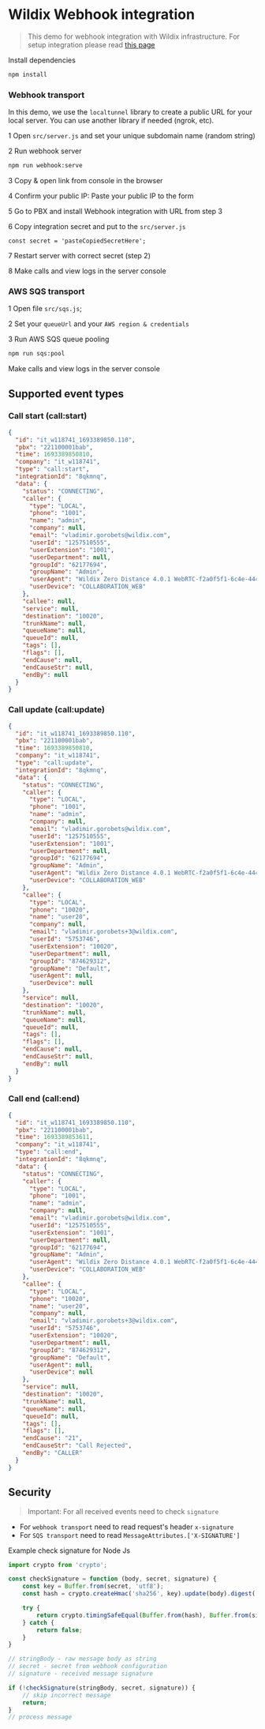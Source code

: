 # Wildix Webhook integration

> This demo for webhook integration with Wildix infrastructure.
> For setup integration please read [this page](https://wildix.atlassian.net/wiki/x/AYCODg)

Install dependencies
```bash
npm install
```

### Webhook transport

In this demo, we use the `localtunnel` library to create a public URL for your local server.
You can use another library if needed (ngrok, etc).


1 Open `src/server.js` and set your unique subdomain name (random string)

2 Run webhook server
```bash
npm run webhook:serve
```
3 Copy & open link from console in the browser

4 Confirm your public IP: Paste your public IP to the form

5 Go to PBX and install Webhook integration with URL from step 3

6 Copy integration secret and put to the `src/server.js`

```
const secret = 'pasteCopiedSecretHere';
```
7 Restart server with correct secret (step 2)

8 Make calls and view logs in the server console

### AWS SQS transport

1 Open file `src/sqs.js`;

2 Set your `queueUrl` and your `AWS region & credentials`

3 Run AWS SQS queue pooling
```bash
npm run sqs:pool
```
Make calls and view logs in the server console

## Supported event types

### Call start (call:start)

```json
{
  "id": "it_w118741_1693389850.110",
  "pbx": "221100001bab",
  "time": 1693389850810,
  "company": "it_w118741",
  "type": "call:start",
  "integrationId": "8qkmnq",
  "data": {
    "status": "CONNECTING",
    "caller": {
      "type": "LOCAL",
      "phone": "1001",
      "name": "admin",
      "company": null,
      "email": "vladimir.gorobets@wildix.com",
      "userId": "1257510555",
      "userExtension": "1001",
      "userDepartment": null,
      "groupId": "62177694",
      "groupName": "Admin",
      "userAgent": "Wildix Zero Distance 4.0.1 WebRTC-f2a0f5f1-6c4e-444f-b99f-a968bb5f7297",
      "userDevice": "COLLABORATION_WEB"
    },
    "callee": null,
    "service": null,
    "destination": "10020",
    "trunkName": null,
    "queueName": null,
    "queueId": null,
    "tags": [],
    "flags": [],
    "endCause": null,
    "endCauseStr": null,
    "endBy": null
  }
}
```

### Call update (call:update)

```json
{
  "id": "it_w118741_1693389850.110",
  "pbx": "221100001bab",
  "time": 1693389850810,
  "company": "it_w118741",
  "type": "call:update",
  "integrationId": "8qkmnq",
  "data": {
    "status": "CONNECTING",
    "caller": {
      "type": "LOCAL",
      "phone": "1001",
      "name": "admin",
      "company": null,
      "email": "vladimir.gorobets@wildix.com",
      "userId": "1257510555",
      "userExtension": "1001",
      "userDepartment": null,
      "groupId": "62177694",
      "groupName": "Admin",
      "userAgent": "Wildix Zero Distance 4.0.1 WebRTC-f2a0f5f1-6c4e-444f-b99f-a968bb5f7297",
      "userDevice": "COLLABORATION_WEB"
    },
    "callee": {
      "type": "LOCAL",
      "phone": "10020",
      "name": "user20",
      "company": null,
      "email": "vladimir.gorobets+3@wildix.com",
      "userId": "5753746",
      "userExtension": "10020",
      "userDepartment": null,
      "groupId": "874629312",
      "groupName": "Default",
      "userAgent": null,
      "userDevice": null
    },
    "service": null,
    "destination": "10020",
    "trunkName": null,
    "queueName": null,
    "queueId": null,
    "tags": [],
    "flags": [],
    "endCause": null,
    "endCauseStr": null,
    "endBy": null
  }
}
```

### Call end (call:end)

```json
{
  "id": "it_w118741_1693389850.110",
  "pbx": "221100001bab",
  "time": 1693389853611,
  "company": "it_w118741",
  "type": "call:end",
  "integrationId": "8qkmnq",
  "data": {
    "status": "CONNECTING",
    "caller": {
      "type": "LOCAL",
      "phone": "1001",
      "name": "admin",
      "company": null,
      "email": "vladimir.gorobets@wildix.com",
      "userId": "1257510555",
      "userExtension": "1001",
      "userDepartment": null,
      "groupId": "62177694",
      "groupName": "Admin",
      "userAgent": "Wildix Zero Distance 4.0.1 WebRTC-f2a0f5f1-6c4e-444f-b99f-a968bb5f7297",
      "userDevice": "COLLABORATION_WEB"
    },
    "callee": {
      "type": "LOCAL",
      "phone": "10020",
      "name": "user20",
      "company": null,
      "email": "vladimir.gorobets+3@wildix.com",
      "userId": "5753746",
      "userExtension": "10020",
      "userDepartment": null,
      "groupId": "874629312",
      "groupName": "Default",
      "userAgent": null,
      "userDevice": null
    },
    "service": null,
    "destination": "10020",
    "trunkName": null,
    "queueName": null,
    "queueId": null,
    "tags": [],
    "flags": [],
    "endCause": "21",
    "endCauseStr": "Call Rejected",
    "endBy": "CALLER"
  }
}
```

## Security

> Important: For all received events need to check `signature`

- For `webhook transport` need to read request's header `x-signature`
- For `SQS transport` need to read `MessageAttributes.['X-SIGNATURE']`

Example check signature for Node Js

```js
import crypto from 'crypto';

const checkSignature = function (body, secret, signature) {
    const key = Buffer.from(secret, 'utf8');
    const hash = crypto.createHmac('sha256', key).update(body).digest('hex');

    try {
        return crypto.timingSafeEqual(Buffer.from(hash), Buffer.from(signature));
    } catch {
        return false;
    }
}

// stringBody - raw message body as string
// secret - secret from webhook configuration
// signature - received message signature

if (!checkSignature(stringBody, secret, signature)) {
    // skip incorrect message
    return;
}
// process message
```
